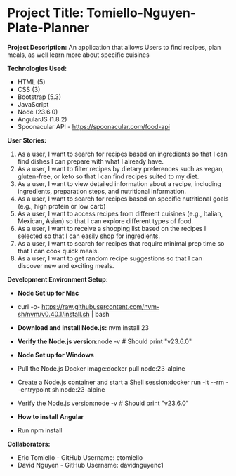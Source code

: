 # Project Title: Tomiello-Nguyen-Plate-Planner

**Project Description:**  An application that allows Users to find recipes, plan meals, as well learn more about specific cuisines

**Technologies Used:**

*   HTML (5)
*   CSS (3)
*   Bootstrap (5.3)
*   JavaScript
*   Node (23.6.0)
*   AngularJS (1.8.2)
*   Spoonacular API - https://spoonacular.com/food-api


**User Stories:** 

1.  As a user, I want to search for recipes based on ingredients so that I can find dishes I can prepare with what I already have.
2.  As a user, I want to filter recipes by dietary preferences such as vegan, gluten-free, or keto so that I can find recipes suited to my diet.
3.  As a user, I want to view detailed information about a recipe, including ingredients, preparation steps, and nutritional information.
4.  As a user, I want to search for recipes based on specific nutritional goals (e.g., high protein or low carb)
5.  As a user, I want to access recipes from different cuisines (e.g., Italian, Mexican, Asian) so that I can explore different types of food.
6.  As a user, I want to receive a shopping list based on the recipes I selected so that I can easily shop for ingredients.
7.  As a user, I want to search for recipes that require minimal prep time so that I can cook quick meals.
8.  As a user, I want to get random recipe suggestions so that I can discover new and exciting meals.

**Development Environment Setup:**

* **Node Set up for Mac**
* curl -o- https://raw.githubusercontent.com/nvm-sh/nvm/v0.40.1/install.sh | bash
* **Download and install Node.js:** nvm install 23
* **Verify the Node.js version**:node -v # Should print "v23.6.0"

*  **Node Set up for Windows**
* Pull the Node.js Docker image:docker pull node:23-alpine
* Create a Node.js container and start a Shell session:docker run -it --rm --entrypoint sh node:23-alpine
* Verify the Node.js version:node -v # Should print "v23.6.0"

* **How to install Angular**
* Run npm install


**Collaborators:**

*   Eric Tomiello - GitHub Username: etomiello
*   David Nguyen - GitHub Username: davidnguyenc1